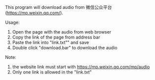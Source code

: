 This program will download audio from 微信公众平台(https://mp.weixin.qq.com/).

Usage:
1. Open the page with the audio from web browser
2. Copy the link of the page from address bar
3. Paste the link into "link.txt"" and save
4. Double click "download.bar" to download the audio

Note:
1. the website link must start with https://mp.weixin.qq.com/mp/audio
2. Only one link is allowed in the "link.txt"
